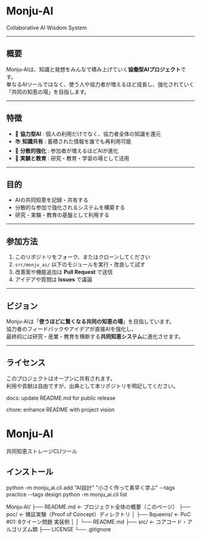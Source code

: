 # Monju-AI
Collaborative AI Wisdom System

---

## 概要
Monju-AIは、知識と発想をみんなで積み上げていく**協働型AIプロジェクト**です。  
単なるAIツールではなく、使う人や協力者が増えるほど成長し、強化されていく「共同の知恵の場」を目指します。  

---

## 特徴
- 🤝 **協力型AI** : 個人の利用だけでなく、協力者全体の知識を還元  
- 📚 **知識共有** : 蓄積された情報を誰でも再利用可能  
- 🔄 **分散的強化** : 参加者が増えるほどAIが進化  
- 🧪 **実験と教育** : 研究・教育・学習の場として活用  

---

## 目的
- AIの共同知恵を記録・共有する  
- 分散的な参加で強化されるシステムを構築する  
- 研究・実験・教育の基盤として利用する  

---

## 参加方法
1. このリポジトリをフォーク、またはクローンしてください  
2. `src/monju_ai/` 以下のモジュールを実行・改良して試す  
3. 改善案や機能追加は **Pull Request** で送信  
4. アイデアや質問は **Issues** で議論  

---

## ビジョン
Monju-AIは「**使うほどに賢くなる共同の知恵の場**」を目指しています。  
協力者のフィードバックやアイデアが直接AIを強化し、  
最終的には研究・産業・教育を横断する**共同知恵システム**に進化させます。  

---

## ライセンス
このプロジェクトはオープンに共有されます。  
利用や貢献は自由ですが、出典として本リポジトリを明記してください。

docs: update README.md for public release

chore: enhance README with project vision

# Monju-AI

共同知恵ストレージCLIツール

## インストール

python -m monju_ai.cli add "AI設計" "小さく作って素早く学ぶ" --tags practice --tags design
python -m monju_ai.cli list

Monju-AI/
├── README.md              ← プロジェクト全体の概要（このページ）
├── poc/                   ← 検証実験（Proof of Concept）ディレクトリ
│   ├── 8queens/           ← PoC #01: 8クイーン問題 実装例
│   │   └── README.md
├── src/                   ← コアコード・アルゴリズム類
├── LICENSE
└── .gitignore